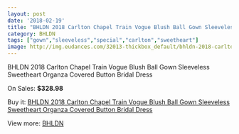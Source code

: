 ```yaml
---
layout: post
date: '2018-02-19'
title: "BHLDN 2018 Carlton Chapel Train Vogue Blush Ball Gown Sleeveless Sweetheart Organza Covered Button Bridal Dress"
category: BHLDN
tags: ["gown","sleeveless","special","carlton","sweetheart"]
image: http://img.eudances.com/32013-thickbox_default/bhldn-2018-carlton-chapel-train-vogue-blush-ball-gown-sleeveless-sweetheart-organza-covered-button-bridal-dress.jpg
---
```

BHLDN 2018 Carlton Chapel Train Vogue Blush Ball Gown Sleeveless Sweetheart Organza Covered Button Bridal Dress

On Sales: **$328.98**
<a href="https://www.eudances.com/en/bhldn/9972-bhldn-2018-carlton-chapel-train-vogue-blush-ball-gown-sleeveless-sweetheart-organza-covered-button-bridal-dress.html"><amp-img layout="responsive" width="600" height="600" src="//img.eudances.com/32013-thickbox_default/bhldn-2018-carlton-chapel-train-vogue-blush-ball-gown-sleeveless-sweetheart-organza-covered-button-bridal-dress.jpg" alt="BHLDN 2018 Carlton Chapel Train Vogue Blush Ball Gown Sleeveless Sweetheart Organza Covered Button Bridal Dress 0" /></a>
<a href="https://www.eudances.com/en/bhldn/9972-bhldn-2018-carlton-chapel-train-vogue-blush-ball-gown-sleeveless-sweetheart-organza-covered-button-bridal-dress.html"><amp-img layout="responsive" width="600" height="600" src="//img.eudances.com/32024-thickbox_default/bhldn-2018-carlton-chapel-train-vogue-blush-ball-gown-sleeveless-sweetheart-organza-covered-button-bridal-dress.jpg" alt="BHLDN 2018 Carlton Chapel Train Vogue Blush Ball Gown Sleeveless Sweetheart Organza Covered Button Bridal Dress 1" /></a>
<a href="https://www.eudances.com/en/bhldn/9972-bhldn-2018-carlton-chapel-train-vogue-blush-ball-gown-sleeveless-sweetheart-organza-covered-button-bridal-dress.html"><amp-img layout="responsive" width="600" height="600" src="//img.eudances.com/32023-thickbox_default/bhldn-2018-carlton-chapel-train-vogue-blush-ball-gown-sleeveless-sweetheart-organza-covered-button-bridal-dress.jpg" alt="BHLDN 2018 Carlton Chapel Train Vogue Blush Ball Gown Sleeveless Sweetheart Organza Covered Button Bridal Dress 2" /></a>
<a href="https://www.eudances.com/en/bhldn/9972-bhldn-2018-carlton-chapel-train-vogue-blush-ball-gown-sleeveless-sweetheart-organza-covered-button-bridal-dress.html"><amp-img layout="responsive" width="600" height="600" src="//img.eudances.com/32022-thickbox_default/bhldn-2018-carlton-chapel-train-vogue-blush-ball-gown-sleeveless-sweetheart-organza-covered-button-bridal-dress.jpg" alt="BHLDN 2018 Carlton Chapel Train Vogue Blush Ball Gown Sleeveless Sweetheart Organza Covered Button Bridal Dress 3" /></a>
<a href="https://www.eudances.com/en/bhldn/9972-bhldn-2018-carlton-chapel-train-vogue-blush-ball-gown-sleeveless-sweetheart-organza-covered-button-bridal-dress.html"><amp-img layout="responsive" width="600" height="600" src="//img.eudances.com/32021-thickbox_default/bhldn-2018-carlton-chapel-train-vogue-blush-ball-gown-sleeveless-sweetheart-organza-covered-button-bridal-dress.jpg" alt="BHLDN 2018 Carlton Chapel Train Vogue Blush Ball Gown Sleeveless Sweetheart Organza Covered Button Bridal Dress 4" /></a>
<a href="https://www.eudances.com/en/bhldn/9972-bhldn-2018-carlton-chapel-train-vogue-blush-ball-gown-sleeveless-sweetheart-organza-covered-button-bridal-dress.html"><amp-img layout="responsive" width="600" height="600" src="//img.eudances.com/32020-thickbox_default/bhldn-2018-carlton-chapel-train-vogue-blush-ball-gown-sleeveless-sweetheart-organza-covered-button-bridal-dress.jpg" alt="BHLDN 2018 Carlton Chapel Train Vogue Blush Ball Gown Sleeveless Sweetheart Organza Covered Button Bridal Dress 5" /></a>
<a href="https://www.eudances.com/en/bhldn/9972-bhldn-2018-carlton-chapel-train-vogue-blush-ball-gown-sleeveless-sweetheart-organza-covered-button-bridal-dress.html"><amp-img layout="responsive" width="600" height="600" src="//img.eudances.com/32019-thickbox_default/bhldn-2018-carlton-chapel-train-vogue-blush-ball-gown-sleeveless-sweetheart-organza-covered-button-bridal-dress.jpg" alt="BHLDN 2018 Carlton Chapel Train Vogue Blush Ball Gown Sleeveless Sweetheart Organza Covered Button Bridal Dress 6" /></a>
<a href="https://www.eudances.com/en/bhldn/9972-bhldn-2018-carlton-chapel-train-vogue-blush-ball-gown-sleeveless-sweetheart-organza-covered-button-bridal-dress.html"><amp-img layout="responsive" width="600" height="600" src="//img.eudances.com/32018-thickbox_default/bhldn-2018-carlton-chapel-train-vogue-blush-ball-gown-sleeveless-sweetheart-organza-covered-button-bridal-dress.jpg" alt="BHLDN 2018 Carlton Chapel Train Vogue Blush Ball Gown Sleeveless Sweetheart Organza Covered Button Bridal Dress 7" /></a>
<a href="https://www.eudances.com/en/bhldn/9972-bhldn-2018-carlton-chapel-train-vogue-blush-ball-gown-sleeveless-sweetheart-organza-covered-button-bridal-dress.html"><amp-img layout="responsive" width="600" height="600" src="//img.eudances.com/32017-thickbox_default/bhldn-2018-carlton-chapel-train-vogue-blush-ball-gown-sleeveless-sweetheart-organza-covered-button-bridal-dress.jpg" alt="BHLDN 2018 Carlton Chapel Train Vogue Blush Ball Gown Sleeveless Sweetheart Organza Covered Button Bridal Dress 8" /></a>
<a href="https://www.eudances.com/en/bhldn/9972-bhldn-2018-carlton-chapel-train-vogue-blush-ball-gown-sleeveless-sweetheart-organza-covered-button-bridal-dress.html"><amp-img layout="responsive" width="600" height="600" src="//img.eudances.com/32016-thickbox_default/bhldn-2018-carlton-chapel-train-vogue-blush-ball-gown-sleeveless-sweetheart-organza-covered-button-bridal-dress.jpg" alt="BHLDN 2018 Carlton Chapel Train Vogue Blush Ball Gown Sleeveless Sweetheart Organza Covered Button Bridal Dress 9" /></a>
<a href="https://www.eudances.com/en/bhldn/9972-bhldn-2018-carlton-chapel-train-vogue-blush-ball-gown-sleeveless-sweetheart-organza-covered-button-bridal-dress.html"><amp-img layout="responsive" width="600" height="600" src="//img.eudances.com/32015-thickbox_default/bhldn-2018-carlton-chapel-train-vogue-blush-ball-gown-sleeveless-sweetheart-organza-covered-button-bridal-dress.jpg" alt="BHLDN 2018 Carlton Chapel Train Vogue Blush Ball Gown Sleeveless Sweetheart Organza Covered Button Bridal Dress 10" /></a>
<a href="https://www.eudances.com/en/bhldn/9972-bhldn-2018-carlton-chapel-train-vogue-blush-ball-gown-sleeveless-sweetheart-organza-covered-button-bridal-dress.html"><amp-img layout="responsive" width="600" height="600" src="//img.eudances.com/32014-thickbox_default/bhldn-2018-carlton-chapel-train-vogue-blush-ball-gown-sleeveless-sweetheart-organza-covered-button-bridal-dress.jpg" alt="BHLDN 2018 Carlton Chapel Train Vogue Blush Ball Gown Sleeveless Sweetheart Organza Covered Button Bridal Dress 11" /></a>

Buy it: [BHLDN 2018 Carlton Chapel Train Vogue Blush Ball Gown Sleeveless Sweetheart Organza Covered Button Bridal Dress](https://www.eudances.com/en/bhldn/9972-bhldn-2018-carlton-chapel-train-vogue-blush-ball-gown-sleeveless-sweetheart-organza-covered-button-bridal-dress.html "BHLDN 2018 Carlton Chapel Train Vogue Blush Ball Gown Sleeveless Sweetheart Organza Covered Button Bridal Dress")

View more: [BHLDN](https://www.eudances.com/en/124-bhldn "BHLDN")